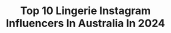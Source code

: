 ---
title: Top 10 Lingerie Instagram Influencers In Australia In 2024
description: >-
  Find top lingerie Instagram influencers in Australia in 2024. Most popular hashtags: #lingerie #model #photoshoot #photography.
platform: Instagram
hits: 56
text_top: Analyze the most popular Instagram profiles on inBeat.
text_bottom: Our platform holds 56 Instagram influencers like this in Australia for you to pitch.
profiles:
  - username: "aleishagraceofficial"
    fullname: >-
      Aleisha Balfoort
    bio: >-
      BoyMom👩‍👦‍👦111👼 Lash Queen @thelashdolllounge Bachelors BioMed🧬 @dauntlesstan AG10 @theblackmarket_lingerieandswim ALEISHA20 @mobileivdrip ALEISHA50
    location: "Australia"
    followers: 80913
    engagement: 52
    commentsToLikes: 0.142609
    id: ckf5nwpsazzrf0j23q1zqfrol
    verified: false
    hashtags: "#libraenergy, #sundaysessions, #mondaybunday, #appreciateyourself"
  - username: "elishajanesxx"
    fullname: >-
      ❣🔥 𝗘𝗹𝗶𝘀𝗵𝗮 - 𝗝𝗮𝗻𝗲🔥❣
    bio: >-
      🌹𝓨𝓸𝓾𝓻 𝓯𝓻𝓲𝓮𝓷𝓭𝓵𝔂 𝓷𝓮𝓲𝓰𝓱𝓫𝓸𝓾𝓻𝓱𝓸𝓸𝓭 𝓰𝓲𝓷𝓰𝓮𝓻🌹 Aussie Cosplayer, Creator, Fashion &Lingerie Model 🌡Whatsapp for spicey content ／DM 💋Email／DM contact me
    location: "Australia"
    followers: 56771
    engagement: 163
    commentsToLikes: 0.011951
    id: ck6ucqbhsh0160j7173xaufdl
    verified: false
    hashtags: "#redhair, #videogames, #youtube, #cosplaygirl"
  - username: "tempest.hurricane"
    fullname: >-
      Tempest Hurricane
    bio: >-
      Lingerie and lace is my daily obsession 👙 Not for the faint-hearted 💕 Taking the world by storm ⚡Always shadowbanned📸 On stolen Wurundjeri land, Naarm
    location: "Australia"
    followers: 32395
    engagement: 318
    commentsToLikes: 0.021223
    id: ck5zn3277norg0i14ywo44uvx
    verified: false
    hashtags: "#hopelesslingerie, #howdy, #lefttoyourowndevices, #indigenouslivesmatter"
  - username: "crankphotography"
    fullname: >-
      C.Rankin
    bio: >-
      PENTAX - SONY - FUJIFILM - SIGMA - LUMIX Published Hybrid-Shooter (SoFL/Treasure Coast) Working with Amazing and Creative People. Fashion/Glamour
    location: "Australia"
    followers: 83976
    engagement: 428
    commentsToLikes: 0.011591
    id: ck5hn3bt9n4nf0i110bw6195b
    verified: false
    hashtags: "#bodysuit, #2instagoodportraitlove, #sigma85mmdgdn, #lumixs1"
  - username: "dibbleprime"
    fullname: >-
      MARCUS DIBBLE
    bio: >-
      CEO : DIBBLEPRIME ENTERTAINER AT @marcusdibble20 WEEKLY UNCENSORED GALLERIES ▪PHOTOGRAPHER ▪VIDEOGRAPHER ▪MELB | AUS 🇦🇺 ▪DM FOR RATES
    location: "Australia"
    followers: 58950
    engagement: 357
    commentsToLikes: 0.007083
    id: ck5cjzc22vsuq0i1125heufy4
    verified: false
    hashtags: "#model, #scxnsor, #blonde, #blondesdoitbetter"
  - username: "_nattestid_"
    fullname: >-
      Nattestid
    bio: >-
      NSFW 🚫 @onlyfansofficial PHX APR 1-4 @memes_4_satan / KF2 🤘 @miss.effect FR->AUS->TX->NYC->SLC
    location: "Australia"
    followers: 22206
    engagement: 263
    commentsToLikes: 0.020508
    id: ck5px9px8qrfn0i11nq1okj3o
    verified: false
    hashtags: "#curvesfordays, #tattooed, #nattestid, #tattooedgirls"
  - username: "kiahshay_"
    fullname: >-
      🦋  𝕂 𝕚 𝕒 𝕙  𝕊 𝕙 𝕒 𝕪  🦋
    bio: >-
      Unapologetically Me 🤪⠀ ⠀ 📍 Brisbane | Aus⠀ 🇦🇺 Australian
    location: "Australia"
    followers: 19607
    engagement: 228
    commentsToLikes: 0.048983
    id: ck15ts65njmdj0i1943o7ore2
    verified: false
    hashtags: ""
  - username: "crystalashleey"
    fullname: >-
      🌼 𝒸 𝓇 𝓎 𝓈 𝓉 𝒶 𝓁 𝒻 𝓇 𝑒 𝓃 𝒸 𝒽 🌼
    bio: >-
      K•A ¦ E•A ¦ R•A 💍 Kiwi ¦ Australian Follow backup @crystalashleeypriv 😊 Business Page @babylushbeauty 🖌️🎨
    location: "Australia"
    followers: 7331
    engagement: 800
    commentsToLikes: 0.097763
    id: ckap7qyi9l6aa0i78nvlro01n
    verified: false
    hashtags: "#love, #photooftheday, #followme, #girl"
  - username: "miss.demo_photography"
    fullname: >-
      Miss Demo Photography
    bio: >-
      Travelling fine art, portrait, fashion & boudoir photographer based in ADL, South Australia. My personal ig - @lara_demo
    location: "Australia"
    followers: 12771
    engagement: 123
    commentsToLikes: 0.014324
    id: ck6tiy9dx1nsh0j71a4xiywr5
    verified: false
    hashtags: "#fashionphotography, #southaustralianphotographer, #portrait, #boudoirphotography"
  - username: "playboymagaustralia"
    fullname: >-
      Playboy Australia
    bio: >-
      Australian edition of Playboy magazine. Entertainment for all since 1953. www.playboymagaustralia.com
    location: "Australia"
    followers: 155842
    engagement: 36
    commentsToLikes: 0.105077
    id: ck5c00p8os7jx0i11uhzogtza
    verified: false
    hashtags: ""
---